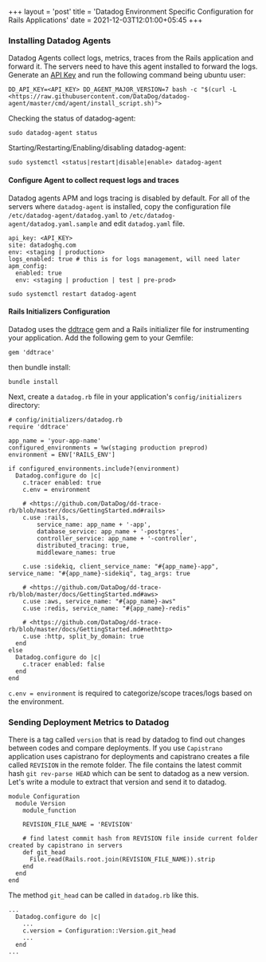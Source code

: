 +++
layout = 'post'
title = 'Datadog Environment Specific Configuration for Rails Applications'
date = 2021-12-03T12:01:00+05:45
+++

### Installing Datadog Agents
Datadog Agents collect logs, metrics, traces from the Rails application and forward it. The servers need to have this agent installed to forward the logs. Generate an [API Key](https://app.datadoghq.com/account/settings#api) and run the following command being ubuntu user:
```
DD_API_KEY=<API_KEY> DD_AGENT_MAJOR_VERSION=7 bash -c "$(curl -L <https://raw.githubusercontent.com/DataDog/datadog-agent/master/cmd/agent/install_script.sh)">
```

Checking the status of datadog-agent:
```
sudo datadog-agent status
```
Starting/Restarting/Enabling/disabling datadog-agent:
```
sudo systemctl <status|restart|disable|enable> datadog-agent
```

#### Configure Agent to collect request logs and traces
Datadog agents APM and logs tracing is disabled by default. For all of the servers where `datadog-agent` is installed, copy the configuration file `/etc/datadog-agent/datadog.yaml` to `/etc/datadog-agent/datadog.yaml.sample` and edit `datadog.yaml` file.
```
api_key: <API_KEY>
site: datadoghq.com
env: <staging | production>
logs_enabled: true # this is for logs management, will need later
apm_config: 
  enabled: true
  env: <staging | production | test | pre-prod>
```

```
sudo systemctl restart datadog-agent
```

#### Rails Initializers Configuration
Datadog uses the [ddtrace](https://docs.datadoghq.com/tracing/setup_overview/setup/ruby/) gem and a Rails initializer file for instrumenting your application. Add the following gem to your Gemfile:
```
gem 'ddtrace'
```

then bundle install:
```
bundle install
```

Next, create a `datadog.rb` file in your application's `config/initializers` directory:
```
# config/initializers/datadog.rb
require 'ddtrace'

app_name = 'your-app-name'
configured_environments = %w(staging production preprod)
environment = ENV['RAILS_ENV']

if configured_environments.include?(environment)
  Datadog.configure do |c|
    c.tracer enabled: true
    c.env = environment

    # <https://github.com/DataDog/dd-trace-rb/blob/master/docs/GettingStarted.md#rails>
    c.use :rails,
        service_name: app_name + '-app',
        database_service: app_name + '-postgres',
        controller_service: app_name + '-controller',
        distributed_tracing: true,
        middleware_names: true

    c.use :sidekiq, client_service_name: "#{app_name}-app", service_name: "#{app_name}-sidekiq", tag_args: true

    # <https://github.com/DataDog/dd-trace-rb/blob/master/docs/GettingStarted.md#aws>
    c.use :aws, service_name: "#{app_name}-aws"
    c.use :redis, service_name: "#{app_name}-redis"

    # <https://github.com/DataDog/dd-trace-rb/blob/master/docs/GettingStarted.md#nethttp>
    c.use :http, split_by_domain: true
  end
else
  Datadog.configure do |c|
    c.tracer enabled: false
  end
end
```
`c.env = environment` is required to categorize/scope traces/logs based on the environment.

### Sending Deployment Metrics to Datadog
There is a tag called `version` that is read by datadog to find out changes between codes and compare deployments. If you use `Capistrano` application uses capistrano for deployments and capistrano creates a file called `REVISION` in the remote folder. The file contains the latest commit hash `git rev-parse HEAD` which can be sent to datadog as a new version. Let's write a module to extract that version and send it to datadog.
```
module Configuration
  module Version
    module_function

    REVISION_FILE_NAME = 'REVISION'

    # find latest commit hash from REVISION file inside current folder created by capistrano in servers
    def git_head
      File.read(Rails.root.join(REVISION_FILE_NAME)).strip
    end
  end
end
```
The method `git_head` can be called in `datadog.rb` like this.
```
...
  Datadog.configure do |c|
    ... 
    c.version = Configuration::Version.git_head
    ...
  end
...
```
